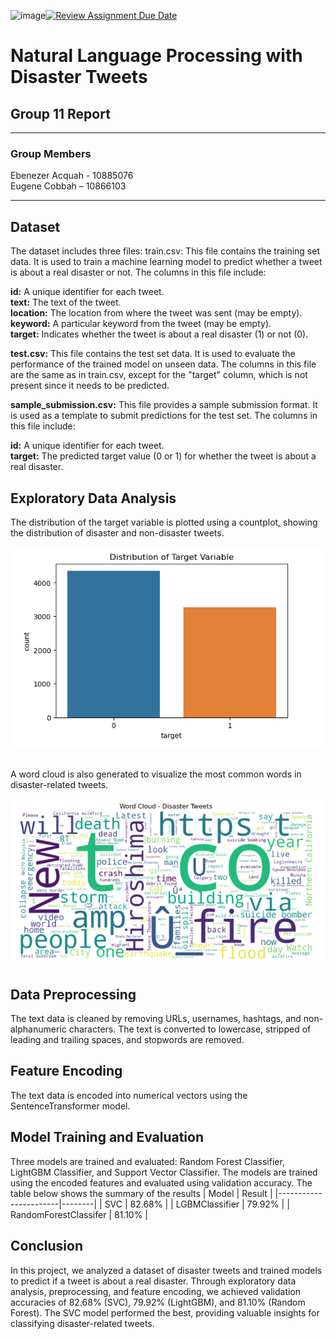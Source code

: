 ![image](https://github.com/Dept-of-Comp-Sci-University-of-Ghana/team-task-1---natural-language-with-disaster-tweets-cmsm_gp-11/assets/71809927/763da44c-df44-4319-9a21-e80dd2bc8e73)[![Review Assignment Due Date](https://classroom.github.com/assets/deadline-readme-button-24ddc0f5d75046c5622901739e7c5dd533143b0c8e959d652212380cedb1ea36.svg)](https://classroom.github.com/a/sRMOJrsa)


# Natural Language Processing with Disaster Tweets 

## Group 11 Report

<hr>

### Group Members
Ebenezer Acquah - 10885076 <br>
Eugene Cobbah – 10866103

<hr>

## Dataset
The dataset includes three files:
train.csv: This file contains the training set data. It is used to train a machine learning model to predict whether a tweet is about a real disaster or not. The columns in this file include:

<strong>id:</strong> A unique identifier for each tweet. <br>
<strong>text:</strong> The text of the tweet. <br>
<strong>location:</strong> The location from where the tweet was sent (may be empty). <br>
<strong>keyword:</strong> A particular keyword from the tweet (may be empty). <br>
<strong>target:</strong> Indicates whether the tweet is about a real disaster (1) or not (0). <br>

<strong>test.csv:</strong> This file contains the test set data. It is used to evaluate the performance of the trained model on unseen data. The columns in this file are the same as in train.csv, except for the "target" column, which is not present since it needs to be predicted. <br>

<strong>sample_submission.csv:</strong> This file provides a sample submission format. It is used as a template to submit predictions for the test set. The columns in this file include:

<strong>id:</strong> A unique identifier for each tweet. <br>
<strong>target:</strong> The predicted target value (0 or 1) for whether the tweet is about a real disaster. <br>

## Exploratory Data Analysis
The distribution of the target variable is plotted using a countplot, showing the distribution of disaster and non-disaster tweets.

![Distribution of Target Variables](/images/image.png "Distribution of Disaster Vs Non-disaster Tweet.")

<br>
A word cloud is also generated to visualize the most common words in disaster-related tweets.


![WordCloud](/images/image-1.png "Word Cloud - Disaster Tweets")

## Data Preprocessing
The text data is cleaned by removing URLs, usernames, hashtags, and non-alphanumeric characters. The text is converted to lowercase, stripped of leading and trailing spaces, and stopwords are removed.

## Feature Encoding
The text data is encoded into numerical vectors using the SentenceTransformer model.

## Model Training and Evaluation
Three models are trained and evaluated: Random Forest Classifier, LightGBM Classifier, and Support Vector Classifier. The models are trained using the encoded features and evaluated using validation accuracy.
The table below shows the summary of the results
| Model                 | Result |
|-----------------------|--------|
| SVC                   | 82.68% |
| LGBMClassifier        | 79.92% |
| RandomForestClassifer | 81.10% |



## Conclusion
In this project, we analyzed a dataset of disaster tweets and trained models to predict if a tweet is about a real disaster. Through exploratory data analysis, preprocessing, and feature encoding, we achieved validation accuracies of 82.68% (SVC), 79.92% (LightGBM), and 81.10% (Random Forest). The SVC model performed the best, providing valuable insights for classifying disaster-related tweets.



